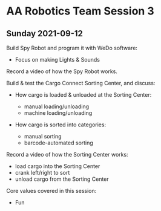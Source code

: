 # AA Robotics Team Session 3


## Sunday 2021-09-12


Build Spy Robot and program it with WeDo software:
- Focus on making Lights & Sounds

Record a video of how the Spy Robot works.


Build & test the Cargo Connect Sorting Center, and discuss:

- How cargo is loaded & unloaded at the Sorting Center:
  - manual loading/unloading
  - machine loading/unloading

- How cargo is sorted into categories:
  - manual sorting
  - barcode-automated sorting

Record a video of how the Sorting Center works:
- load cargo into the Sorting Center
- crank left/right to sort
- unload cargo from the Sorting Center


Core values covered in this session:
- Fun
